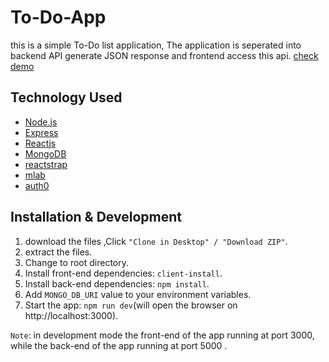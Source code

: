 # To-Do-App

 this is a simple To-Do list application, The application is seperated into backend API generate JSON response and frontend access this api.
 [check demo](https://to-do-app-562.herokuapp.com/)
 
 
 ## Technology Used
 
 - [Node.js](https://nodejs.org/en/)
 - [Express](https://expressjs.com/)
 - [Reactjs](https://reactjs.org/)
 - [MongoDB](https://www.mongodb.com/)
 - [reactstrap](https://reactstrap.github.io/)
 - [mlab](https://mlab.com/)
 - [auth0](https://auth0.com//)
 
 ## Installation & Development
 

 1. download the files ,Click `"Clone in Desktop" / "Download ZIP"`.
 2. extract the files.
 3. Change to root directory.
 4. Install front-end dependencies: `client-install`.
 5. Install back-end dependencies: `npm install`.
 6. Add `MONGO_DB_URI` value to your environment variables. 
 7. Start the app: `npm run dev`(will open the browser on http://localhost:3000).


`Note`: 
in development mode the front-end of the app running at port 3000, while the back-end of the app running at port 5000 .
